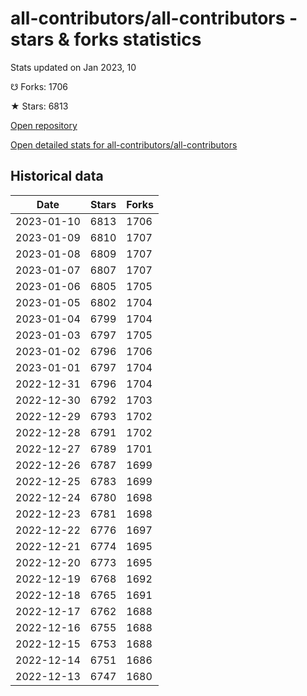 # all-contributors/all-contributors - stars & forks statistics

Stats updated on Jan 2023, 10

☋ Forks: 1706

★ Stars: 6813

[Open repository](https://github.com/all-contributors/all-contributors)

[Open detailed stats for all-contributors/all-contributors](https://reviewgithub.com/rep/all-contributors/all-contributors)

## Historical data
| Date | Stars | Forks |
|------|-------|-------|
| 2023-01-10 | 6813 | 1706 | 
| 2023-01-09 | 6810 | 1707 | 
| 2023-01-08 | 6809 | 1707 | 
| 2023-01-07 | 6807 | 1707 | 
| 2023-01-06 | 6805 | 1705 | 
| 2023-01-05 | 6802 | 1704 | 
| 2023-01-04 | 6799 | 1704 | 
| 2023-01-03 | 6797 | 1705 | 
| 2023-01-02 | 6796 | 1706 | 
| 2023-01-01 | 6797 | 1704 | 
| 2022-12-31 | 6796 | 1704 | 
| 2022-12-30 | 6792 | 1703 | 
| 2022-12-29 | 6793 | 1702 | 
| 2022-12-28 | 6791 | 1702 | 
| 2022-12-27 | 6789 | 1701 | 
| 2022-12-26 | 6787 | 1699 | 
| 2022-12-25 | 6783 | 1699 | 
| 2022-12-24 | 6780 | 1698 | 
| 2022-12-23 | 6781 | 1698 | 
| 2022-12-22 | 6776 | 1697 | 
| 2022-12-21 | 6774 | 1695 | 
| 2022-12-20 | 6773 | 1695 | 
| 2022-12-19 | 6768 | 1692 | 
| 2022-12-18 | 6765 | 1691 | 
| 2022-12-17 | 6762 | 1688 | 
| 2022-12-16 | 6755 | 1688 | 
| 2022-12-15 | 6753 | 1688 | 
| 2022-12-14 | 6751 | 1686 | 
| 2022-12-13 | 6747 | 1680 | 

